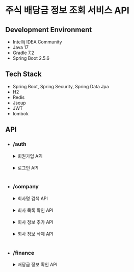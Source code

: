 # 주식 배당금 정보 조회 서비스 API

## Development Environment
- Intellij IDEA Community
- Java 17
- Gradle 7.2
- Spring Boot 2.5.6

## Tech Stack
- Spring Boot, Spring Security, Spring Data Jpa
- H2
- Redis
- Jsoup
- JWT
- lombok

## API
- ### /auth
  <details>
  <summary>회원가입 API</summary>
  
  - Post /signup
  - 중복 ID는 허용하지 않음
  - 패스워드는 암호화된 형태로 저장됨
  </details>
  <br>
  <details>
  <summary>로그인 API</summary>

    - Post /signin
    - 로그인 API
    - 회원가입이 되어있고, 아이디/패스워드가 일치하는 경우 JWT 발급
  </details>
  <br>
- ### /company
  <details>
  <summary>회사명 검색 API</summary>

    - GET /autocomplete
    - 검색하고자 하는 prefix를 입력값으로 받고, 해당 prefix로 검색되는 회사명 리스트 중 10개 반환
  </details>
  <br>
  <details>
  <summary>회사 목록 확인 API</summary>

    - GET
    - 서비스에서 관리하고 있는 모든 회사 목록을 반환
    - 반환 결과는 Page 인터페이스 형태
  </details>
  <br>
  <details>
  <summary>회사 정보 추가 API</summary>

    - POST
    - 추가하고자 하는 회사의 ticker를 입력받아 해당 회사 정보를 스크래핑, 저장
    - 이미 보유하고 있는 회사의 경우 400 status 코드와 에러메세지 반환
    - 존재하지 않는 회사 ticker일 경우 400 status 코드와 에러메세지 반환
  </details>
  <br>
  <details>
  <summary>회사 정보 삭제 API</summary>

    - DELETE /{ticker}
    - ticker에 해당하는 회사 정보 삭제
    - 삭제 시 회사의 배당금 정보와 캐시도 모두 삭제
  </details>
  <br>
- ### /finance
  <details>
  <summary>배당금 정보 확인 API</summary>

    - GET /dividend/{companyName}
    - 회사명을 받아 회사 메타 정보와 배당금 정보를 반환
    - 잘못된 회사명이 입력으로 들어온 경우 400 status 코드와 에러메세지 반환
  </details>